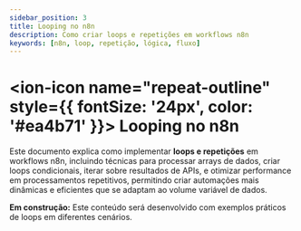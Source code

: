 ```yaml
---
sidebar_position: 3
title: Looping no n8n
description: Como criar loops e repetições em workflows n8n
keywords: [n8n, loop, repetição, lógica, fluxo]
---
```


# <ion-icon name="repeat-outline" style={{ fontSize: '24px', color: '#ea4b71' }}></ion-icon> Looping no n8n

Este documento explica como implementar **loops e repetições** em workflows n8n, incluindo técnicas para processar arrays de dados, criar loops condicionais, iterar sobre resultados de APIs, e otimizar performance em processamentos repetitivos, permitindo criar automações mais dinâmicas e eficientes que se adaptam ao volume variável de dados.

**Em construção:** Este conteúdo será desenvolvido com exemplos práticos de loops em diferentes cenários.

